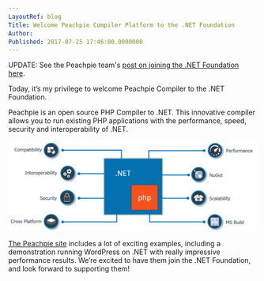 ```yaml
---
LayoutRef: blog
Title: Welcome Peachpie Compiler Platform to the .NET Foundation
Author: 
Published: 2017-07-25 17:46:00.0000000
---
```

<p>UPDATE: See the Peachpie team's <a href="http://www.peachpie.io/2017/07/net-foundation-announcement.html">post on joining the .NET Foundation here</a>.</p>

<p><p>Today, it’s my privilege to welcome Peachpie Compiler to the .NET Foundation.</p><p>Peachpie is an open source PHP Compiler to .NET. This innovative compiler allows you to run existing PHP applications with the performance, speed, security and interoperability of .NET.</p><p><img src="assets/posts/peachpie-possibilities.png"></p><p><a href="http://www.peachpie.io/">The Peachpie site</a> includes a lot of exciting examples, including a demonstration running WordPress on .NET with really impressive performance results. We’re excited to have them join the .NET Foundation, and look forward to supporting them!</p></p>

